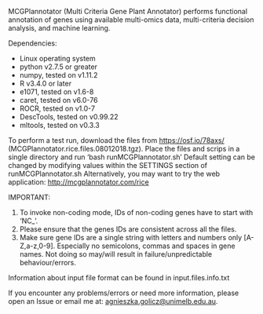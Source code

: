 MCGPlannotator (Multi Criteria Gene Plant Annotator) performs functional annotation of genes using available multi-omics data, multi-criteria decision analysis, and machine learning.

Dependencies:
* Linux operating system
* python v2.7.5 or greater
* numpy, tested on v1.11.2
* R v3.4.0 or later
* e1071, tested on v1.6-8
* caret, tested on v6.0-76
* ROCR, tested on v1.0-7
* DescTools, tested on v0.99.22
* mltools, tested on v0.3.3

To perform a test run, download the files from https://osf.io/78axs/ (MCGPlannotator.rice.files.08012018.tgz). Place the files and scrips in a single directory and run ‘bash runMCGPlannotator.sh’
Default setting can be changed by modifying values within the SETTINGS section of runMCGPlannotator.sh
Alternatively, you may want to try the web application: http://mcgplannotator.com/rice

IMPORTANT: 
1. To invoke non-coding mode, IDs of non-coding genes have to start with ‘NC_’.
2. Please ensure that the genes IDs are consistent across all the files.
3. Make sure gene IDs are a single string with letters and numbers only [A-Z,a-z,0-9]. Especially no semicolons, commas and spaces in gene names. 
   Not doing so may/will result in failure/unpredictable behaviour/errors.

Information about input file format can be found in input.files.info.txt

If you encounter any problems/errors or need more information, please open an Issue or email me at: agnieszka.golicz@unimelb.edu.au.

